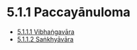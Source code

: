 

# 5.1.1 Paccayānuloma

* [5.1.1.1 Vibhaṅgavāra](5.1.1/5.1.1.1.md)
* [5.1.1.2 Saṅkhyāvāra](5.1.1/5.1.1.2.md)



